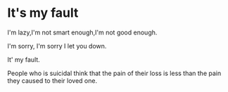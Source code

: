 # It's my fault

I'm lazy,I'm not smart enough,I'm not good enough.

I'm sorry, I'm sorry I let you down.

It' my fault.

People who is suicidal think that the pain of their loss is less than the pain they caused to their loved one.
